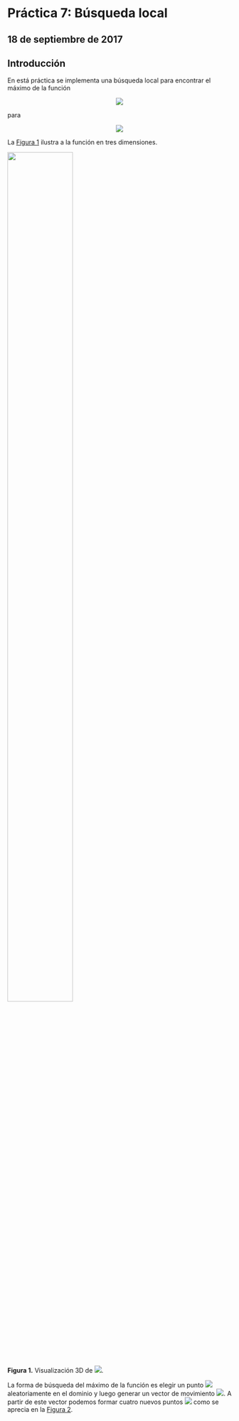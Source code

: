 # Práctica 7: Búsqueda local
## 18 de septiembre de 2017

## Introducción
En está práctica se implementa una búsqueda local para encontrar el máximo de la función
<p align="center">
<img src="http://latex.codecogs.com/svg.latex?g(x,y)=\frac{(x+\frac{1}{2})^4-30x^2-20x+(y+\frac{1}{2})^4-30y^2-20y}{100}" border="0"/>
</p>
para 
<p align="center">
  <img src="http://latex.codecogs.com/svg.latex?-6\leq{x,y}\leq5." border="0"/> 
  </p>
  La <a href="#fig1"> Figura 1</a> ilustra a la función en tres dimensiones.
  
  <p align="center">
<div id="fig3" style="width:300px; height=200px">
<img src="https://github.com/eduardovaldesga/SimulacionSistemas/blob/master/p7/p7_2d.png" height="70%" width="70%"/><br>
<b>Figura 1.</b> Visualización 3D de <img src="http://latex.codecogs.com/gif.latex?z=g(x,y)" border="0"/>. 
</div>
</p>
La forma de búsqueda del máximo de la función es elegir un punto <img src="http://latex.codecogs.com/gif.latex?(x,y)" border="0"/>aleatoriamente en el dominio y luego generar un vector de movimiento <img src="http://latex.codecogs.com/gif.latex?(\Delta{x},\Delta{y})" border="0"/>. A partir de este vector podemos formar cuatro nuevos puntos <img src="http://latex.codecogs.com/gif.latex?p_i" border="0"/> como se aprecia en la  <a href="#fig2"> Figura 2</a>.

